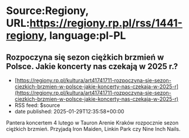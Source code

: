 # Source:Regiony, URL:https://regiony.rp.pl/rss/1441-regiony, language:pl-PL

## Rozpoczyna się sezon ciężkich brzmień w Polsce. Jakie koncerty nas czekają w 2025 r.?
 - [https://regiony.rp.pl/kultura/art41741711-rozpoczyna-sie-sezon-ciezkich-brzmien-w-polsce-jakie-koncerty-nas-czekaja-w-2025-r](https://regiony.rp.pl/kultura/art41741711-rozpoczyna-sie-sezon-ciezkich-brzmien-w-polsce-jakie-koncerty-nas-czekaja-w-2025-r)
 - RSS feed: $source
 - date published: 2025-01-29T12:35:58+00:00

Pantera koncertem 4 lutego w Tauron Arenie Kraków rozpocznie sezon ciężkich brzmień. Przyjadą Iron Maiden, Linkin Park czy Nine Inch Nails.

